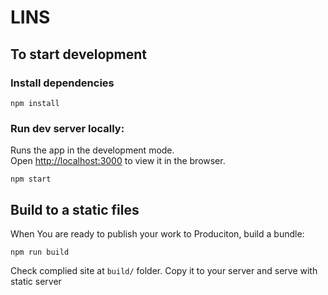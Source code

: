 # LINS

## To start development

### Install dependencies
```shell script
npm install
```


### Run dev server locally:

Runs the app in the development mode.<br />
Open [http://localhost:3000](http://localhost:3000) to view it in the browser.

```shell script
npm start
```


## Build to a static files

When You are ready to publish your work to Produciton, build a bundle:
```shell script
npm run build
```
Check complied site at `build/` folder. Copy it to your server and serve with static server


